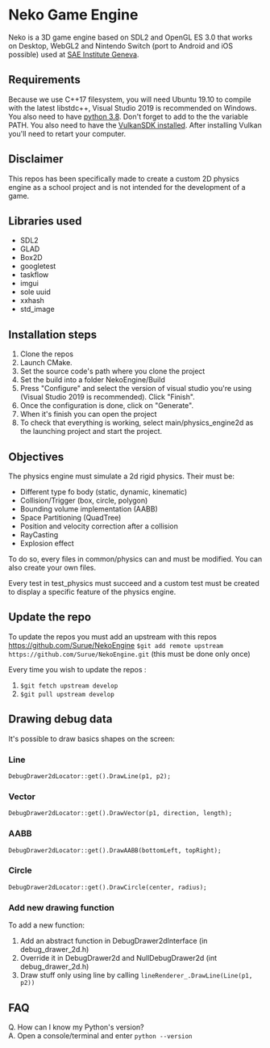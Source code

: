 # Neko Game Engine

Neko is a 3D game engine based on SDL2 and OpenGL ES 3.0 that works on Desktop, WebGL2 and Nintendo Switch (port to Android and iOS possible) used at [SAE Institute Geneva](https://sae.swiss).

## Requirements
Because we use C++17 filesystem, you will need Ubuntu 19.10 to compile with the latest libstdc++, Visual Studio 2019 is recommended on Windows.
You also need to have [python 3.8](https://www.python.org/downloads/windows/). Don't forget to add to the the variable PATH.  You also need to have the [VulkanSDK installed](https://vulkan.lunarg.com/). After installing Vulkan you'll need to retart your computer.
## Disclaimer
This repos has been specifically made to create a custom 2D physics engine as a school project and is not intended for the development of a game.

## Libraries used
- SDL2
- GLAD
- Box2D
- googletest
- taskflow
- imgui
- sole uuid
- xxhash
- std_image

## Installation steps
1. Clone the repos
2. Launch CMake. 
3. Set the source code's path where you clone the project
4. Set the build into a folder NekoEngine/Build
5. Press "Configure" and select the version of visual studio you're using (Visual Studio 2019 is recommended). Click "Finish".
6. Once the configuration is done, click on "Generate".
7. When it's finish you can open the project
8. To check that everything is working, select main/physics_engine2d as the launching project and start the project.

## Objectives 
The physics engine must simulate a 2d rigid physics. Their must be:
 - Different type fo body (static, dynamic, kinematic)
 - Collision/Trigger (box, circle, polygon)
 - Bounding volume implementation (AABB)
 - Space Partitioning (QuadTree)
 - Position and velocity correction after a collision
 - RayCasting
 - Explosion effect 
 
 To do so, every files in common/physics can and must be modified. You can also create your own files.

Every test in test_physics must succeed and a custom test must be created to display a specific feature of the physics engine.

## Update the repo
To update the repos you must add an upstream with this repos https://github.com/Surue/NekoEngine
```$git add remote upstream https://github.com/Surue/NekoEngine.git``` (this must be done only once)

Every time you wish to update the repos :
1. ```$git fetch upstream develop```
2. ```$git pull upstream develop```

## Drawing debug data
It's possible to draw basics shapes on the screen:
### Line
``` DebugDrawer2dLocator::get().DrawLine(p1, p2); ```

### Vector
``` DebugDrawer2dLocator::get().DrawVector(p1, direction, length); ```

### AABB
``` DebugDrawer2dLocator::get().DrawAABB(bottomLeft, topRight); ```

### Circle
``` DebugDrawer2dLocator::get().DrawCircle(center, radius); ```

### Add new drawing function
To add a new function:
1. Add an abstract function in DebugDrawer2dInterface (in debug_drawer_2d.h)
2. Override it in DebugDrawer2d and NullDebugDrawer2d (int debug_drawer_2d.h)
3. Draw stuff only using line by calling ``` lineRenderer_.DrawLine(Line(p1, p2)) ```

## FAQ
Q. How can I know my Python's version? \
A. Open a console/terminal and enter ```python --version```
